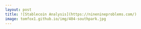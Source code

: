 ```yaml
---
layout: post
title: ![Stablecoin Analysis](https://ninenineproblems.com/)
image: tomfox1.github.io/img/404-southpark.jpg
---
```


